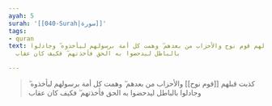 ```yaml
---
ayah: 5
surah: '[[040-Surah|سورة]]'
tags:
- quran
text: كذبت قبلهم قوم نوح والأحزاب من بعدهم ۖ وهمت كل أمة برسولهم ليأخذوه ۖ وجادلوا
  بالباطل ليدحضوا به الحق فأخذتهم ۖ فكيف كان عقاب

---
```

> كذبت قبلهم [[قوم نوح]] والأحزاب من بعدهم ۖ وهمت كل أمة برسولهم ليأخذوه ۖ وجادلوا بالباطل ليدحضوا به الحق فأخذتهم ۖ فكيف كان عقاب
